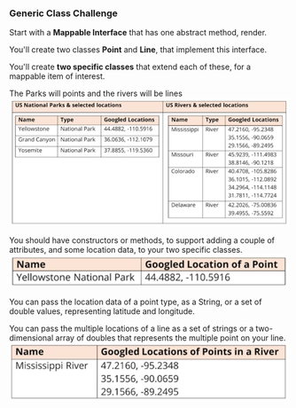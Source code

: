 ### Generic Class Challenge

Start with a **Mappable Interface** that has one abstract method, render.

You'll create two classes **Point** and **Line**, that implement this interface.

You'll create **two specific classes** that extend each of these, for a mappable item of interest.

The Parks will points and the rivers will be lines
![img.png](img.png)

You should have constructors or methods, to support adding a couple of attributes, and some location data, to your two specific classes.
![img_1.png](img_1.png)

You can pass the location data of a point type, as a String, or a set of double values, representing latitude and longitude.

You can pass the multiple locations of a line as a set of strings or a two-dimensional array of doubles that represents the multiple point on your line.
![img_2.png](img_2.png)
